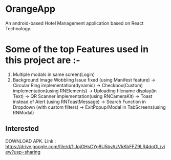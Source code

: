 # OrangeApp
An android-based Hotel Management application based on React Technology.

# Some of the top Features used in this project are :-
1. Multiple modals in same screen(Login)
2. Background Image Wobbling Issue fixed (using Manifest feature)
-> Circular Ring implementation(dynamic)
-> Checkbox(Custom) implementation(using RNElements) 
-> Uploading filename display(in Text)
-> QR Scanner implementation(using RNCameraKit)
-> Toast instead of Alert (using RNToastMessage)
-> Search Function in Dropdown (with custom filters)
-> ExitPopup/Modal in TabScreens(using RNModal)

## Interested
DOWNLOAD APK. Link : https://drive.google.com/file/d/1IJpjGHsCYg8U5byAzVkKbFFZ9LR4doOL/view?usp=sharing
